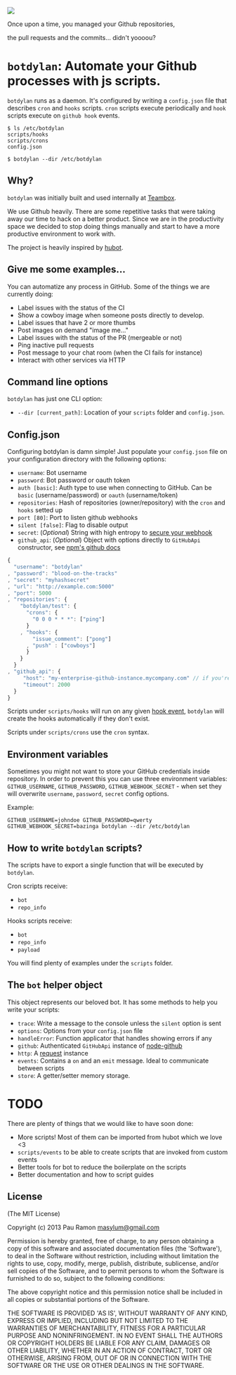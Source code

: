 ![](https://raw.github.com/botdylan/botdylan/master/img/botdylan.png)

Once upon a time, you managed your Github repositories,

the pull requests and the commits... didn't yoooou?

# `botdylan`: Automate your Github processes with js scripts.

`botdylan` runs as a daemon. It's configured by writing a `config.json` file
that describes `cron` and `hooks` scripts. `cron` scripts execute periodically
and `hook` scripts execute on `github hook` events.

```
$ ls /etc/botdylan
scripts/hooks
scripts/crons
config.json

$ botdylan --dir /etc/botdylan
```

## Why?

`botdylan` was initially built and used internally at [Teambox](http://teambox.com).

We use Github heavily. There are some repetitive tasks that were taking away our time
to hack on a better product. Since we are in the productivity space we decided to
stop doing things manually and start to have a more productive environment to work with.

The project is heavily inspired by [hubot](https://github.com/github/hubot).

## Give me some examples...

You can automatize any process in GitHub. Some of the things we are currently doing:

  - Label issues with the status of the CI
  - Show a cowboy image when someone posts directly to develop.
  - Label issues that have 2 or more thumbs
  - Post images on demand "image me..."
  - Label issues with the status of the PR (mergeable or not)
  - Ping inactive pull requests
  - Post message to your chat room (when the CI fails for instance)
  - Interact with other services via HTTP

## Command line options

`botdylan` has just one CLI option:

  * `--dir [current_path]`: Location of your `scripts` folder and `config.json`.

## Config.json

Configuring botdylan is damn simple! Just populate your `config.json` file on your
configuration directory with the following options:

  * `username`: Bot username
  * `password`: Bot password or oauth token
  * `auth [basic]`: Auth type to use when connecting to GitHub. Can be `basic` (username/password) or `oauth` (username/token)
  * `repositories`: Hash of repositories (owner/repository) with the `cron` and `hooks` setted up
  * `port [80]`: Port to listen github webhooks
  * `silent [false]`: Flag to disable output
  * `secret`: (*Optional*) String with high entropy to [secure your webhook](https://developer.github.com/webhooks/securing/#securing-your-webhooks)
  * `github_api`: (*Optional*) Object with options directly to `GitHubApi` constructor, see [npm's github docs](https://www.npmjs.com/package/github)

``` javascript
{
  "username": "botdylan"
, "password": "blood-on-the-tracks"
, "secret": "myhashsecret"
, "url": "http://example.com:5000"
, "port": 5000
, "repositories": {
    "botdylan/test": {
      "crons": {
        "0 0 0 * * *": ["ping"]
      }
    , "hooks": {
        "issue_comment": ["pong"]
      , "push" : ["cowboys"]
      }
    }  
  }
, "github_api": {
     "host": "my-enterprise-github-instance.mycompany.com" // if you're using GitHub Enterprise,
     "timeout": 2000
  }
}
```

Scripts under `scripts/hooks` will run on any given [hook event](http://developer.github.com/v3/repos/hooks/),
`botdylan` will create the hooks automatically if they don't exist.

Scripts under `scripts/crons` use the `cron` syntax.

## Environment variables

Sometimes you might not want to store your GitHub credentials inside repository. In order to prevent this you can use three environment variables: `GITHUB_USERNAME`, `GITHUB_PASSWORD`, `GITHUB_WEBHOOK_SECRET` - when set they will overwrite `username`, `password`, `secret` config options.

Example:

```
GITHUB_USERNAME=johndoe GITHUB_PASSWORD=qwerty GITHUB_WEBHOOK_SECRET=bazinga botdylan --dir /etc/botdylan
```

## How to write `botdylan` scripts?

The scripts have to export a single function that will be executed by
`botdylan`.

Cron scripts receive:
  - `bot`
  - `repo_info`

Hooks scripts receive:
  - `bot`
  - `repo_info`
  - `payload`

You will find plenty of examples under the `scripts` folder.

## The `bot` helper object

This object represents our beloved bot. It has some methods to help you write your scripts:

  - `trace`: Write a message to the console unless the `silent` option is sent
  - `options`: Options from your `config.json` file
  - `handleError`: Function applicator that handles showing errors if any
  - `github`: Authenticated `GitHubApi` instance of
              [node-github](https://github.com/ajaxorg/node-github)
  - `http`: A [request](https://github.com/mikeal/request) instance
  - `events`: Contains a `on` and an `emit` message. Ideal to communicate between scripts
  - `store`: A getter/setter memory storage.

# TODO

There are plenty of things that we would like to have soon done:

  - More scripts! Most of them can be imported from hubot which we love <3
  - `scripts/events` to be able to create scripts that are invoked from custom events
  - Better tools for bot to reduce the boilerplate on the scripts
  - Better documentation and how to script guides

## License

(The MIT License)

Copyright (c) 2013 Pau Ramon <masylum@gmail.com>

Permission is hereby granted, free of charge, to any person obtaining a copy of this software and associated documentation files (the 'Software'), to deal in the Software without restriction, including without limitation the rights to use, copy, modify, merge, publish, distribute, sublicense, and/or sell copies of the Software, and to permit persons to whom the Software is furnished to do so, subject to the following conditions:

The above copyright notice and this permission notice shall be included in all copies or substantial portions of the Software.

THE SOFTWARE IS PROVIDED 'AS IS', WITHOUT WARRANTY OF ANY KIND, EXPRESS OR IMPLIED, INCLUDING BUT NOT LIMITED TO THE WARRANTIES OF MERCHANTABILITY, FITNESS FOR A PARTICULAR PURPOSE AND NONINFRINGEMENT. IN NO EVENT SHALL THE AUTHORS OR COPYRIGHT HOLDERS BE LIABLE FOR ANY CLAIM, DAMAGES OR OTHER LIABILITY, WHETHER IN AN ACTION OF CONTRACT, TORT OR OTHERWISE, ARISING FROM, OUT OF OR IN CONNECTION WITH THE SOFTWARE OR THE USE OR OTHER DEALINGS IN THE SOFTWARE.
